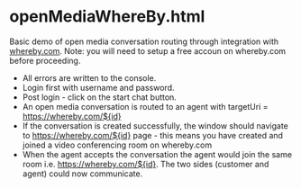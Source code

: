 # openMediaWhereBy.html

Basic demo of open media conversation routing through integration with [whereby.com](https://whereby.com/).
Note: you will need to setup a free accoun on whereby.com before proceeding.

* All errors are written to the console.
* Login first with username and password.
* Post login - click on the start chat button.
* An open media conversation is routed to an agent with targetUri = https://whereby.com/${id}
* If the conversation is created successfully, the window should navigate to https://whereby.com/${id} page - this means you have created and joined a video conferencing room on whereby.com
* When the agent accepts the conversation the agent would join the same room i.e. https://whereby.com/${id}. The two sides (customer and agent) could now communicate.
